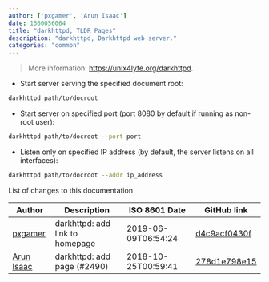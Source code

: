 ```yaml
---
author: ['pxgamer', 'Arun Isaac']
date: 1560056064
title: "darkhttpd, TLDR Pages"
description: "darkhttpd, Darkhttpd web server."
categories: "common"
---
```

> More information: <https://unix4lyfe.org/darkhttpd>.

- Start server serving the specified document root:

```bash
darkhttpd path/to/docroot
```

- Start server on specified port (port 8080 by default if running as non-root user):

```bash
darkhttpd path/to/docroot --port port
```

- Listen only on specified IP address (by default, the server listens on all interfaces):

```bash
darkhttpd path/to/docroot --addr ip_address
```
List of changes to this documentation


Author | Description | ISO 8601 Date | GitHub link
------|-----|-----|-----
[pxgamer](mailto:owzie123@gmail.com) | darkhttpd: add link to homepage | 2019-06-09T06:54:24 | [d4c9acf0430f](https://github.com/tldr-pages/tldr/commit/d4c9acf0430fab36d4735dab8d572781c6f202b9)
[Arun Isaac](mailto:arunisaac@users.noreply.github.com) | darkhttpd: add page (#2490) | 2018-10-25T00:59:41 | [278d1e798e15](https://github.com/tldr-pages/tldr/commit/278d1e798e15c51da75cc66beb526e59d3699506)

